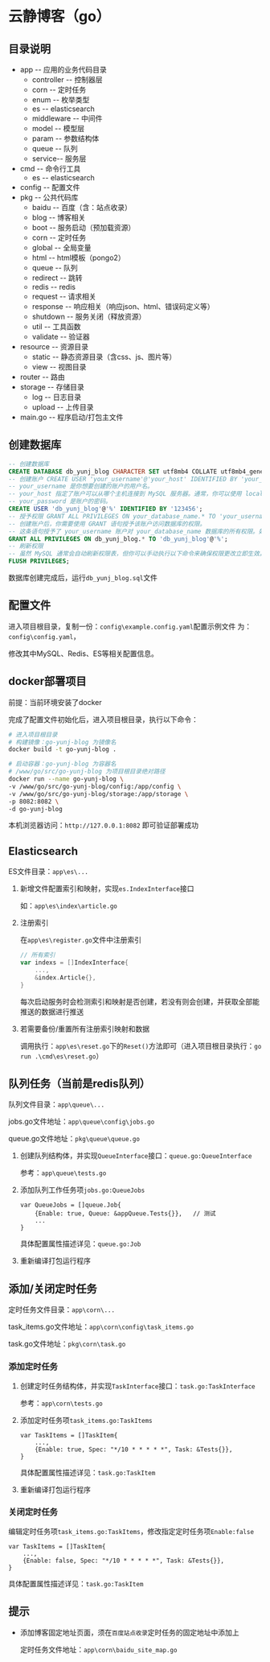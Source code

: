 # 云静博客（go）

## 目录说明

- app -- 应用的业务代码目录
    - controller -- 控制器层
    - corn -- 定时任务
    - enum -- 枚举类型
    - es -- elasticsearch
    - middleware -- 中间件
    - model -- 模型层
    - param -- 参数结构体
    - queue -- 队列
    - service-- 服务层
- cmd -- 命令行工具
    - es -- elasticsearch
- config -- 配置文件
- pkg -- 公共代码库
    - baidu -- 百度（含：站点收录）
    - blog -- 博客相关
    - boot -- 服务启动（预加载资源）
    - corn -- 定时任务
    - global -- 全局变量
    - html -- html模板（pongo2）
    - queue -- 队列
    - redirect -- 跳转
    - redis -- redis
    - request -- 请求相关
    - response -- 响应相关（响应json、html、错误码定义等）
    - shutdown -- 服务关闭（释放资源）
    - util -- 工具函数
    - validate -- 验证器
- resource -- 资源目录
    - static -- 静态资源目录（含css、js、图片等）
    - view -- 视图目录
- router -- 路由
- storage -- 存储目录
    - log -- 日志目录
    - upload -- 上传目录
- main.go -- 程序启动/打包主文件


## 创建数据库

```sql
-- 创建数据库
CREATE DATABASE db_yunj_blog CHARACTER SET utf8mb4 COLLATE utf8mb4_general_ci;
-- 创建账户 CREATE USER 'your_username'@'your_host' IDENTIFIED BY 'your_password';
-- your_username 是你想要创建的账户的用户名。
-- your_host 指定了账户可以从哪个主机连接到 MySQL 服务器。通常，你可以使用 localhost 来限制账户只能从本地主机连接，或者使用 % 来允许从任何主机连接（但出于安全考虑，通常不建议这样做）。
-- your_password 是账户的密码。
CREATE USER 'db_yunj_blog'@'%' IDENTIFIED BY '123456';
-- 授予权限 GRANT ALL PRIVILEGES ON your_database_name.* TO 'your_username'@'your_host';
-- 创建账户后，你需要使用 GRANT 语句授予该账户访问数据库的权限。
-- 这条语句授予了 your_username 账户对 your_database_name 数据库的所有权限。如果你只想授予特定的权限（如 SELECT、INSERT、UPDATE、DELETE 等），你可以替换 ALL PRIVILEGES 为相应的权限列表。
GRANT ALL PRIVILEGES ON db_yunj_blog.* TO 'db_yunj_blog'@'%';
-- 刷新权限
-- 虽然 MySQL 通常会自动刷新权限表，但你可以手动执行以下命令来确保权限更改立即生效。
FLUSH PRIVILEGES;
```

数据库创建完成后，运行`db_yunj_blog.sql`文件

## 配置文件

进入项目根目录，复制一份：`config\example.config.yaml`配置示例文件 为：`config\config.yaml`，

修改其中MySQL、Redis、ES等相关配置信息。

## docker部署项目

前提：当前环境安装了docker

完成了配置文件初始化后，进入项目根目录，执行以下命令：

```bash
# 进入项目根目录
# 构建镜像：go-yunj-blog 为镜像名
docker build -t go-yunj-blog .

# 启动容器：go-yunj-blog 为容器名
# /www/go/src/go-yunj-blog 为项目根目录绝对路径
docker run --name go-yunj-blog \
-v /www/go/src/go-yunj-blog/config:/app/config \
-v /www/go/src/go-yunj-blog/storage:/app/storage \
-p 8082:8082 \
-d go-yunj-blog
```

本机浏览器访问：`http://127.0.0.1:8082` 即可验证部署成功

## Elasticsearch

ES文件目录：`app\es\...`

1. 新增文件配置索引和映射，实现`es.IndexInterface`接口

    如：`app\es\index\article.go`

2. 注册索引

    在`app\es\register.go`文件中注册索引
    
    ```go
    // 所有索引
    var indexs = []IndexInterface{
        ...,
        &index.Article{},
    }
    ```
    
    每次启动服务时会检测索引和映射是否创建，若没有则会创建，并获取全部能推送的数据进行推送

3. 若需要备份/重置所有注册索引映射和数据

    调用执行：`app\es\reset.go`下的`Reset()`方法即可（进入项目根目录执行：`go run .\cmd\es\reset.go`）

## 队列任务（当前是redis队列）

队列文件目录：`app\queue\...`

jobs.go文件地址：`app\queue\config\jobs.go`

queue.go文件地址：`pkg\queue\queue.go`

1. 创建队列结构体，并实现`QueueInterface`接口：`queue.go:QueueInterface`
    
    参考：`app\queue\tests.go`

2. 添加队列工作任务项`jobs.go:QueueJobs`

    ```golang
    var QueueJobs = []queue.Job{
        {Enable: true, Queue: &appQueue.Tests{}},   // 测试
        ...
    }
    ```
    具体配置属性描述详见：`queue.go:Job`

3. 重新编译打包运行程序

## 添加/关闭定时任务

定时任务文件目录：`app\corn\...`

task_items.go文件地址：`app\corn\config\task_items.go`

task.go文件地址：`pkg\corn\task.go`

### 添加定时任务

1. 创建定时任务结构体，并实现`TaskInterface`接口：`task.go:TaskInterface`
    
    参考：`app\corn\tests.go`

2. 添加定时任务项`task_items.go:TaskItems`

    ```golang
    var TaskItems = []TaskItem{
        ...,
        {Enable: true, Spec: "*/10 * * * * *", Task: &Tests{}},
    }
    ```
    具体配置属性描述详见：`task.go:TaskItem`

3. 重新编译打包运行程序

### 关闭定时任务

编辑定时任务项`task_items.go:TaskItems`，修改指定定时任务项`Enable:false`

```golang
var TaskItems = []TaskItem{
    ...,
    {Enable: false, Spec: "*/10 * * * * *", Task: &Tests{}},
}
```
具体配置属性描述详见：`task.go:TaskItem`

## 提示

* 添加博客固定地址页面，须在`百度站点收录`定时任务的固定地址中添加上

    定时任务文件地址：`app\corn\baidu_site_map.go`
